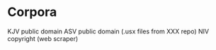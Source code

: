 # Corpora

KJV public domain
ASV public domain (.usx files from XXX repo)
NIV copyright (web scraper)
